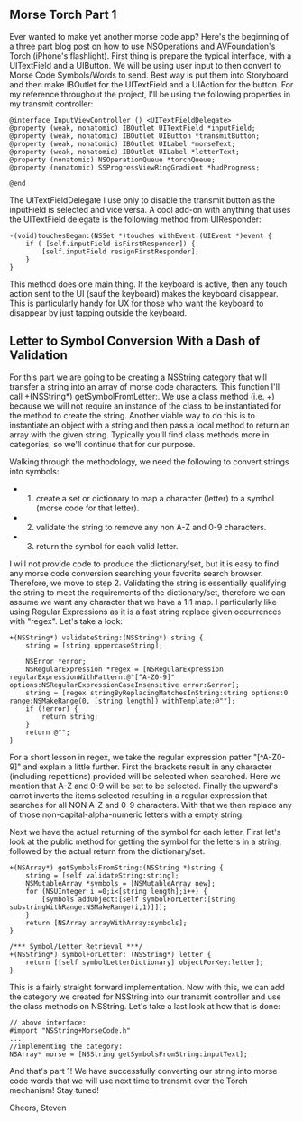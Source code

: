Morse Torch Part 1
-------

Ever wanted to make yet another morse code app? Here's the beginning of a three part blog post on how to use NSOperations and AVFoundation's Torch (iPhone's flashlight). First thing is prepare the typical interface, with a UITextField and a UIButton. We will be using user input to then convert to Morse Code Symbols/Words to send. Best way is put them into Storyboard and then make IBOutlet for the UITextField and a UIAction for the button. For my reference throughout the project, I'll be using the following properties in my transmit controller: 

```
@interface InputViewController () <UITextFieldDelegate>
@property (weak, nonatomic) IBOutlet UITextField *inputField;
@property (weak, nonatomic) IBOutlet UIButton *transmitButton;
@property (weak, nonatomic) IBOutlet UILabel *morseText;
@property (weak, nonatomic) IBOutlet UILabel *letterText;
@property (nonatomic) NSOperationQueue *torchQueue;
@property (nonatomic) SSProgressViewRingGradient *hudProgress;

@end
```

The UITextFieldDelegate I use only to disable the transmit button as the inputField is selected and vice versa. A cool add-on with anything that uses the UITextField delegate is the following method from UIResponder:

```
-(void)touchesBegan:(NSSet *)touches withEvent:(UIEvent *)event {
    if ( [self.inputField isFirstResponder]) {
        [self.inputField resignFirstResponder];
    }
}
```
This method does one main thing. If the keyboard is active, then any touch action sent to the UI (sauf the keyboard) makes the keyboard disappear. This is particularly handy for UX for those who want the keyboard to disappear by just tapping outside the keyboard.

Letter to Symbol Conversion With a Dash of Validation
------------

For this part we are going to be creating a NSString category that will transfer a string into an array of morse code characters. This function I'll call +(NSString*) getSymbolFromLetter:. We use a class method (i.e. +) because we will not require an instance of the class to be instantiated for the method to create the string. Another viable way to do this is to instantiate an object with a string and then pass a local method to return an array with the given string. Typically you'll find class methods more in categories, so we'll continue that for our purpose. 

Walking through the methodology, we need the following to convert strings into symbols:

* 1. create a set or dictionary to map a character (letter) to a symbol (morse code for that letter).
* 2. validate the string to remove any non A-Z and 0-9 characters.
* 3. return the symbol for each valid letter.

I will not provide code to produce the dictionary/set, but it is easy to find any morse code conversion searching your favorite search browser. Therefore, we move to step 2. Validating the string is essentially qualifying the string to meet the requirements of the dictionary/set, therefore we can assume we want any character that we have a 1:1 map. I particularly like using Regular Expressions as it is a fast string replace given occurrences with "regex". Let's take a look:

```
+(NSString*) validateString:(NSString*) string {
    string = [string uppercaseString];
    
    NSError *error;
    NSRegularExpression *regex = [NSRegularExpression regularExpressionWithPattern:@"[^A-Z0-9]" options:NSRegularExpressionCaseInsensitive error:&error];
    string = [regex stringByReplacingMatchesInString:string options:0 range:NSMakeRange(0, [string length]) withTemplate:@""];
    if (!error) {
        return string;
    }
    return @"";
}
```

For a short lesson in regex, we take the regular expression patter "[^A-Z0-9]" and explain a little further. First the brackets result in any character (including repetitions) provided will be selected when searched. Here we mention that A-Z and 0-9 will be set to be selected. Finally the upward's carrot inverts the items selected resulting in a regular expression that searches for all NON A-Z and 0-9 characters. With that we then replace any of those non-capital-alpha-numeric letters with a empty string.

Next we have the actual returning of the symbol for each letter. First let's look at the public method for getting the symbol for the letters in a string, followed by the actual return from the dictionary/set.

```
+(NSArray*) getSymbolsFromString:(NSString *)string {
    string = [self validateString:string];
    NSMutableArray *symbols = [NSMutableArray new];
    for (NSUInteger i =0;i<[string length];i++) {
        [symbols addObject:[self symbolForLetter:[string substringWithRange:NSMakeRange(i,1)]]];
    }
    return [NSArray arrayWithArray:symbols];
}

/*** Symbol/Letter Retrieval ***/
+(NSString*) symbolForLetter: (NSString*) letter {
    return [[self symbolLetterDictionary] objectForKey:letter];
}
```

This is a fairly straight forward implementation. Now with this, we can add the category we created for NSString into our transmit controller and use the class methods on NSString. Let's take a last look at how that is done:

```
// above interface:
#import "NSString+MorseCode.h"
...
//implementing the category:
NSArray* morse = [NSString getSymbolsFromString:inputText];
```

And that's part 1! We have successfully converting our string into morse code words that we will use next time to transmit over the Torch mechanism! Stay tuned!

Cheers,
Steven